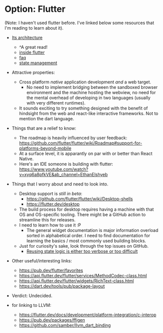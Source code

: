 # Option: Flutter

(Note: I haven't used flutter before. I've linked below some resources that I'm reading to learn about it).

- [Its architecture](https://flutter.dev/docs/resources/architectural-overview)
  - ^A great read!
  - [inside flutter](https://flutter.dev/docs/resources/inside-flutter#linear-reconciliation)
  - [faq](https://flutter.dev/docs/resources/faq)
  - [state management](https://flutter.dev/docs/development/data-and-backend/state-mgmt/simple)

- Attractive properties:
  - Cross platform _native_ application development _and_ a web target.
    - No need to implement bridging between the sandboxed browser environment and the machine hosting the webview, no need for the mental overhead of developing in two languages (usually with very different runtimes).
  - It sounds exciting to try something designed with the benefit of hindsight from the web and react-like interactive frameworks. Not to mention the dart language.

- Things that are a relief to know:
  - The roadmap is heavily influenced by user feedback: https://github.com/flutter/flutter/wiki/Roadmap#support-for-platforms-beyond-mobile
  - At a surface level, it is apparantly on par with or better than React Native.
  - Here's an IDE someone is building with flutter: https://www.youtube.com/watch?v=xyq6a8pfkVE&ab_channel=EthanElshyeb

- Things that I worry about and need to look into.
  - Desktop support is _still in beta_:
    - https://github.com/flutter/flutter/wiki/Desktop-shells
    - https://flutter.dev/desktop
  - The build process for desktop requires having a machine with that OS and OS-specific tooling. There might be a GitHub action to streamline this for releases.
  - I need to learn how to use it :P
    - The general widget documentation is major information overload sorted in alphabetical order. I need to find documentation for learning the basics / most commonly used building blocks.
  - Just for curiosity's sake, look through the top issues on GitHub.
    - [Reusing state logic is either too verbose or too difficult](https://github.com/flutter/flutter/issues/51752)

- Other useful/interesting links:
  - https://pub.dev/flutter/favorites
  - https://api.flutter.dev/flutter/services/MethodCodec-class.html
  - https://api.flutter.dev/flutter/widgets/RichText-class.html
  - https://dart.dev/tools/pub/package-layout

- Verdict: Undecided.

- for linking to LLVM:
  - https://flutter.dev/docs/development/platform-integration/c-interop
  - https://pub.dev/packages/ffigen
  - https://github.com/samber/llvm_dart_binding
